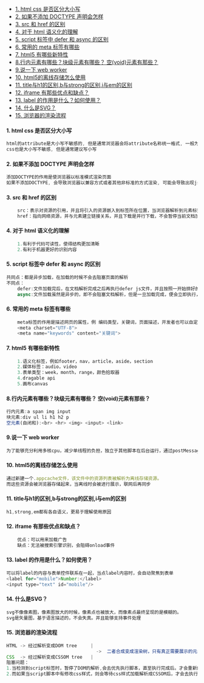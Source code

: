 
- [1. html css 是否区分大小写](#1-html-css-是否区分大小写)
- [2. 如果不添加 DOCTYPE 声明会怎样](#2-如果不添加-doctype-声明会怎样)
- [3. src 和 href 的区别](#3-src-和-href-的区别)
- [4. 对于 html 语义化的理解](#4-对于-html-语义化的理解)
- [5. script 标签中 defer 和 async 的区别](#5-script-标签中-defer-和-async-的区别)
- [6. 常用的 meta 标签有哪些](#6-常用的-meta-标签有哪些)
- [7. html5 有哪些新特性](#7-html5-有哪些新特性)
- [8.行内元素有哪些？块级元素有哪些？ 空(void)元素有那些？](#8行内元素有哪些块级元素有哪些-空void元素有那些)
- [9.说一下 web worker](#9说一下-web-worker)
- [10. html5的离线存储怎么使用](#10-html5的离线存储怎么使用)
- [11. title与h1的区别,b与strong的区别,i与em的区别](#11-title与h1的区别b与strong的区别i与em的区别)
- [12. iframe 有那些优点和缺点？](#12-iframe-有那些优点和缺点)
- [13. label 的作用是什么？如何使用？](#13-label-的作用是什么如何使用)
- [14. 什么是SVG？](#14-什么是svg)
- [15. 浏览器的渲染流程](#15-浏览器的渲染流程)
#### 1. html css 是否区分大小写

```js
html的attribute是大小写不敏感的, 但是通常浏览器会将attribute名称统一格式, 一般为lowerCase, 而属性值是区分大小写的
css也是大小写不敏感, 但是通常建议写小写
```

#### 2. 如果不添加 DOCTYPE 声明会怎样

```js
添加DOCTYPE的作用是使浏览器以标准模式渲染页面
如果不添加DOCTYPE, 会导致浏览器以兼容方式或者其他非标准的方式渲染, 可能会导致出现js或css的问题, 布局问题等
```

#### 3. src 和 href 的区别

```js
    src：表示对资源的引用，并且将引入的资源嵌入到标签所在位置，当浏览器解析到元素标签所引用的资源时，会去下载并加载，同时暂停其他资源的下载。直至资源加载完毕
    href：指向网络资源，并与元素建立链接关系，并且下载是并行下载，不会暂停当前文档加载
```

#### 4. 对于 html 语义化的理解

```js
    1.有利于代码可读性，使得结构更加清晰
    2.有利于机器更好的识别内容
```

#### 5. script 标签中 defer 和 async 的区别

```js
共同点：都是异步加载，在加载的时候不会去阻塞页面的解析
不同点：
    defer:文件加载完后，在文档解析完成之后再执行defer js文件，并且按照一开始排好的顺序加载
    async:文件加载虽然是异步的，即不会阻塞文档解析，但是一旦加载完成，便会立即执行，所以async的执行顺序是不确定的
```

#### 6. 常用的 meta 标签有哪些

```js
    meta标签的作用是描述网页的属性，例 编码类型，关键词，页面描述，开发者也可以自定义标签，一个meta标签只能定义一个 name 和 content
    <meta charset="UTF-8">
    <meta name="keywords" content="关键词">
```

#### 7. html5 有哪些新特性
```js
    1.语义化标签，例如footer，nav，article，aside，section
    2.媒体标签：audio，video
    3.表单类型：week，month，range，颜色拾取器
    4.dragable api
    5.画布canvas
```
#### 8.行内元素有哪些？块级元素有哪些？ 空(void)元素有那些？
```js
行内元素:a span img input 
块元素:div ul li h1 h2 p
空元素(自闭和):<br> <hr> <img> <input> <link>
```
#### 9.说一下 web worker
```js
为了能够充分利用多核cpu，减少单线程的负担，独立于其他脚本在后台运行，通过postMessage向主线程发送信息
```
#### 10. html5的离线存储怎么使用
```js
通过新建一个.appcache文件，该文件中的资源列表被解析为离线存储资源。
而这些资源会被浏览器存储起来，当离线时会被进行展示，联网后再同步
```
#### 11. title与h1的区别,b与strong的区别,i与em的区别
```js
h1,strong,em都有各自语义，更易于理解使用原因
```
#### 12. iframe 有那些优点和缺点？
```js
    优点：可以用来加载广告
    缺点：无法被搜索引擎识别，会阻碍onload事件
```
#### 13. label 的作用是什么？如何使用？
```js
可以将label的内容与表单控件联系在一起，当点label内容时，会自动聚焦到表单
<label for="mobile">Number:</label>
<input type="text" id="mobile"/>
```
#### 14. 什么是SVG？
```js
svg不像像素图，像素图放大的时候，像素点也被放大，而像素点最终呈现的是模糊的。
svg是矢量图，基于语言描述的，不会失真。并且能够支持事件处理
```
#### 15. 浏览器的渲染流程
```js
HTML -> 经过解析变成DOM tree     |
                                 ->  二者合成变成渲染树，只有真正需要展示的元素才会到渲染树上(display:none就不会出现在渲染树上) -> reflow(计算元素位置,布局) -> repaint(将元素绘制展示到浏览器中)
CSS  -> 经过解析变成CSSOM tree   |
阻塞问题：
1.当检测到script标签时，暂停了DOM的解析,会去优先执行脚本，直至执行完成后。才会重新解析DOM。
2.而如果当script脚本中有修改css样式，则会等待css样式加载解析成CSSOM后，才会去执行脚本。
```